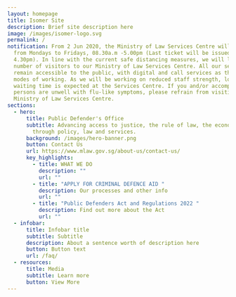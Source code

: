 ```yaml
---
layout: homepage
title: Isomer Site
description: Brief site description here
image: /images/isomer-logo.svg
permalink: /
notification: From 2 Jun 2020, the Ministry of Law Services Centre will operate
  from Mondays to Fridays, 08.30a.m -5.00pm (Last ticket will be issued at
  4.30pm). In line with the current safe distancing measures, we will limit the
  number of visitors to our Ministry of Law Services Centre. All our services
  remain accessible to the public, with digital and call services as the primary
  modes of working. As we will be working on reduced staff strength, longer
  waiting time is expected at the Services Centre. If you and/or accompanying
  persons are unwell with flu-like symptoms, please refrain from visiting the
  Ministry of Law Services Centre.
sections:
  - hero:
      title: Public Defender's Office
      subtitle: Advancing access to justice, the rule of law, the economy and society
        through policy, law and services.
      background: /images/hero-banner.png
      button: Contact Us
      url: https://www.mlaw.gov.sg/about-us/contact-us/
      key_highlights:
        - title: WHAT WE DO
          description: ""
          url: ""
        - title: "APPLY FOR CRIMINAL DEFENCE AID "
          description: Our processes and other info
          url: ""
        - title: "Public Defenders Act and Regulations 2022 "
          description: Find out more about the Act
          url: ""
  - infobar:
      title: Infobar title
      subtitle: Subtitle
      description: About a sentence worth of description here
      button: Button text
      url: /faq/
  - resources:
      title: Media
      subtitle: Learn more
      button: View More
---
```

